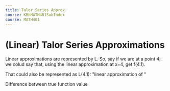 ```yaml
---
title: Talor Series Approx.
source: KBhMATH401SubIndex
course: MATH401
---
```



# (Linear) Talor Series Approximations
Linear approximations are represented by L. So, say if we are at a point 4; we colud say that, using the linear approximation at x=4, get f(4.1).

That could also be represented as L(4.1): "linear approximation of "

Difference between true function value
